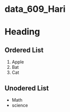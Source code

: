 # data_609_Hari

# Heading
## Ordered List
1. Apple
2. Bat
3. Cat


## Unodered List
- Math
- science
